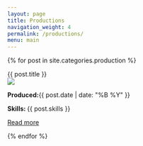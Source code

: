 ```yaml
---
layout: page
title: Productions
navigation_weight: 4
permalink: /productions/
menu: main
---
```


<div class="grid-container">

{% for post in site.categories.production %}
<div class="grid-30 mobile-grid-100">
<div class="attop">
  <div class="panel-heading">{{ post.title }}</div>
  <img class="tinyimage" src="{{site.baseurl}}/image/{{post.tinyimage}}"><br>
  <p class="minorinfo"><b><i class="fa fa-calendar" aria-hidden="true"></i> Produced:</b>{{ post.date | date: "%B %Y" }}<br></p>
	<p class="minorinfo"><b><i class="fa fa-check-square" aria-hidden="true"></i>  Skills: </b>{{ post.skills }} </p>
	</div>	 
	 <div class="atbottom"><a href="{{ post.url }}" class="btn btn-default">Read more</a></div>
	 </div>


{% endfor %}

</div>




